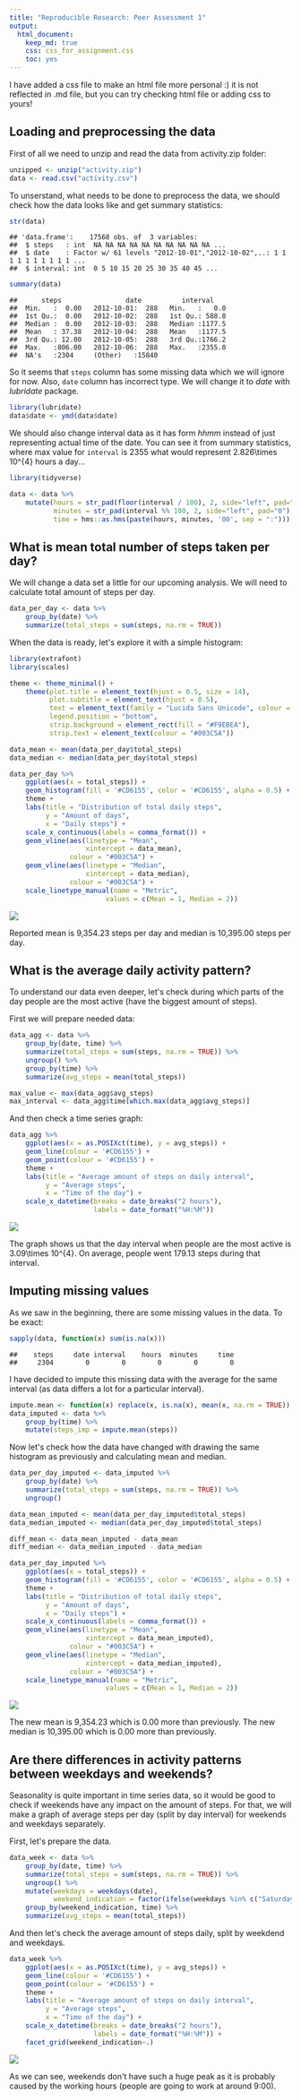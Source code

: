 ```yaml
---
title: "Reproducible Research: Peer Assessment 1"
output: 
  html_document:
    keep_md: true
    css: css_for_assignment.css
    toc: yes
---
```


I have added a css file to make an html file more personal :) it is not reflected in .md file, but you can try checking html file or adding css to yours!

## Loading and preprocessing the data

First of all we need to unzip and read the data from activity.zip folder:


```r
unzipped <- unzip("activity.zip")
data <- read.csv("activity.csv")
```

To unserstand, what needs to be done to preprocess the data, we should check
how the data looks like and get summary statistics:


```r
str(data)
```

```
## 'data.frame':	17568 obs. of  3 variables:
##  $ steps   : int  NA NA NA NA NA NA NA NA NA NA ...
##  $ date    : Factor w/ 61 levels "2012-10-01","2012-10-02",..: 1 1 1 1 1 1 1 1 1 1 ...
##  $ interval: int  0 5 10 15 20 25 30 35 40 45 ...
```


```r
summary(data)
```

```
##      steps                date          interval     
##  Min.   :  0.00   2012-10-01:  288   Min.   :   0.0  
##  1st Qu.:  0.00   2012-10-02:  288   1st Qu.: 588.8  
##  Median :  0.00   2012-10-03:  288   Median :1177.5  
##  Mean   : 37.38   2012-10-04:  288   Mean   :1177.5  
##  3rd Qu.: 12.00   2012-10-05:  288   3rd Qu.:1766.2  
##  Max.   :806.00   2012-10-06:  288   Max.   :2355.0  
##  NA's   :2304     (Other)   :15840
```

So it seems that `steps` column has some missing data which we will ignore for now. Also, `date` column has incorrect type. We will change it to *date* with *lubridate* package.


```r
library(lubridate)
data$date <- ymd(data$date)
```

We should also change interval data as it has form *hhmm* instead of just representing actual time of the date. You can see it from summary statistics, where max value for `interval` is 2355 what would represent 2.826\times 10^{4} hours a day...


```r
library(tidyverse)

data <- data %>%
    mutate(hours = str_pad(floor(interval / 100), 2, side="left", pad="0"),
           minutes = str_pad(interval %% 100, 2, side="left", pad="0"),
           time = hms::as.hms(paste(hours, minutes, '00', sep = ":")))
```

## What is mean total number of steps taken per day?

We will change a data set a little for our upcoming analysis. We will need to calculate total amount of steps per day.


```r
data_per_day <- data %>%
    group_by(date) %>%
    summarize(total_steps = sum(steps, na.rm = TRUE))
```

When the data is ready, let's explore it with a simple histogram:


```r
library(extrafont)
library(scales)

theme <- theme_minimal() +
    theme(plot.title = element_text(hjust = 0.5, size = 14),
          plot.subtitle = element_text(hjust = 0.5),
          text = element_text(family = "Lucida Sans Unicode", colour = "#003C5A"), 
          legend.position = "bottom",
          strip.background = element_rect(fill = "#F9EBEA"),
          strip.text = element_text(colour = "#003C5A"))

data_mean <- mean(data_per_day$total_steps)
data_median <- median(data_per_day$total_steps)

data_per_day %>%
    ggplot(aes(x = total_steps)) +
    geom_histogram(fill = '#CD6155', color = '#CD6155', alpha = 0.5) +
    theme +
    labs(title = "Distribution of total daily steps",
         y = "Amount of days",
         x = "Daily steps") +
    scale_x_continuous(labels = comma_format()) +
    geom_vline(aes(linetype = "Mean", 
                   xintercept = data_mean),
               colour = "#003C5A") +
    geom_vline(aes(linetype = "Median", 
                   xintercept = data_median),
               colour = "#003C5A") +
    scale_linetype_manual(name = "Metric", 
                        values = c(Mean = 1, Median = 2))
```

![](PA1_template_files/figure-html/unnamed-chunk-7-1.png)<!-- -->

Reported mean is 9,354.23 steps per day and median is 10,395.00 steps per day.

## What is the average daily activity pattern?

To understand our data even deeper, let's check during which parts of the day people are the most active (have the biggest amount of steps).

First we will prepare needed data:


```r
data_agg <- data %>%
    group_by(date, time) %>%
    summarize(total_steps = sum(steps, na.rm = TRUE)) %>%
    ungroup() %>%
    group_by(time) %>%
    summarize(avg_steps = mean(total_steps))

max_value <- max(data_agg$avg_steps)
max_interval <- data_agg$time[which.max(data_agg$avg_steps)]
```

And then check a time series graph:


```r
data_agg %>%
    ggplot(aes(x = as.POSIXct(time), y = avg_steps)) +
    geom_line(colour = '#CD6155') +
    geom_point(colour = '#CD6155') +
    theme +
    labs(title = "Average amount of steps on daily interval",
         y = "Average steps",
         x = "Time of the day") +
    scale_x_datetime(breaks = date_breaks("2 hours"),
                     labels = date_format("%H:%M"))
```

![](PA1_template_files/figure-html/unnamed-chunk-9-1.png)<!-- -->

The graph shows us that the day interval when people are the most active is 3.09\times 10^{4}. On average, people went 179.13 steps during that interval.

## Imputing missing values

As we saw in the beginning, there are some missing values in the data. To be exact:


```r
sapply(data, function(x) sum(is.na(x)))
```

```
##    steps     date interval    hours  minutes     time 
##     2304        0        0        0        0        0
```

I have decided to impute this missing data with the average for the same interval (as data differs a lot for a particular interval).


```r
impute.mean <- function(x) replace(x, is.na(x), mean(x, na.rm = TRUE))
data_imputed <- data %>%
    group_by(time) %>%
    mutate(steps_imp = impute.mean(steps))
```

Now let's check how the data have changed with drawing the same histogram as previously and calculating mean and median.


```r
data_per_day_imputed <- data_imputed %>%
    group_by(date) %>%
    summarize(total_steps = sum(steps, na.rm = TRUE)) %>%
    ungroup()
```



```r
data_mean_imputed <- mean(data_per_day_imputed$total_steps)
data_median_imputed <- median(data_per_day_imputed$total_steps)

diff_mean <- data_mean_imputed - data_mean
diff_median <- data_median_imputed - data_median

data_per_day_imputed %>%
    ggplot(aes(x = total_steps)) +
    geom_histogram(fill = '#CD6155', color = '#CD6155', alpha = 0.5) +
    theme +
    labs(title = "Distribution of total daily steps",
         y = "Amount of days",
         x = "Daily steps") +
    scale_x_continuous(labels = comma_format()) +
    geom_vline(aes(linetype = "Mean", 
                   xintercept = data_mean_imputed),
               colour = "#003C5A") +
    geom_vline(aes(linetype = "Median", 
                   xintercept = data_median_imputed),
               colour = "#003C5A") +
    scale_linetype_manual(name = "Metric", 
                        values = c(Mean = 1, Median = 2))
```

![](PA1_template_files/figure-html/unnamed-chunk-13-1.png)<!-- -->

The new mean is 9,354.23 which is 0.00 more than previously. The new median is 10,395.00 which is 0.00  more than previously. 

## Are there differences in activity patterns between weekdays and weekends?

Seasonality is quite important in time series data, so it would be good to check if weekends have any impact on the amount of steps. For that, we will make a graph of average steps per day (split by day interval) for weekends and weekdays separately.

First, let's prepare the data.


```r
data_week <- data %>%
    group_by(date, time) %>%
    summarize(total_steps = sum(steps, na.rm = TRUE)) %>%
    ungroup() %>%
    mutate(weekdays = weekdays(date),
           weekend_indication = factor(ifelse(weekdays %in% c("Saturday", "Sunday"), "Weekend", "Weekday"))) %>%
    group_by(weekend_indication, time) %>%
    summarize(avg_steps = mean(total_steps))
```

And then let's check the average amount of steps daily, split by weekdend and weekdays.


```r
data_week %>%
    ggplot(aes(x = as.POSIXct(time), y = avg_steps)) +
    geom_line(colour = '#CD6155') +
    geom_point(colour = '#CD6155') +
    theme +
    labs(title = "Average amount of steps on daily interval",
         y = "Average steps",
         x = "Time of the day") +
    scale_x_datetime(breaks = date_breaks("2 hours"),
                     labels = date_format("%H:%M")) +
    facet_grid(weekend_indication~.)
```

![](PA1_template_files/figure-html/unnamed-chunk-15-1.png)<!-- -->

As we can see, weekends don't have such a huge peak as it is probably caused by the working hours (people are going to work at around 9:00). 


